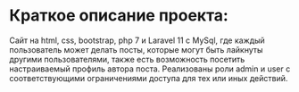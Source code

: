 <h1>Краткое описание проекта:</h1>
<p>Сайт на html, css, bootstrap, php 7 и Laravel 11 с MySql, где каждый пользователь может делать посты, которые могут быть лайкнуты другими пользователями, также есть возможность посетить настраиваемый профиль автора поста. Реализованы роли admin и user с соответствующими ограничениями доступа для тех или иных действий. </p>
